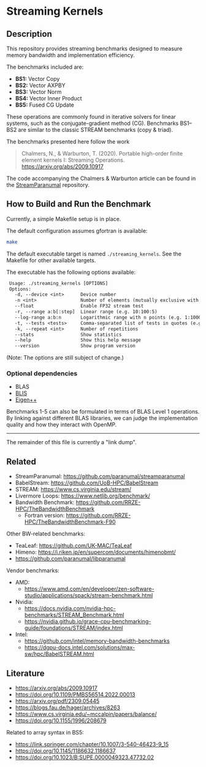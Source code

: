 # Streaming Kernels

## Description

This repository provides streaming benchmarks designed to measure memory bandwidth and implementation efficiency. 

The benchmarks included are:

- **BS1:** Vector Copy
- **BS2:** Vector AXPBY
- **BS3:** Vector Norm
- **BS4:** Vector Inner Product
- **BS5:** Fused CG Update

These operations are commonly found in iterative solvers for linear systems, such as the conjugate-gradient method (CG). Benchmarks BS1–BS2 are similar to the classic STREAM benchmarks (copy & triad). 

The benchmarks presented here follow the work

> Chalmers, N., & Warburton, T. (2020). Portable high-order finite element kernels I: Streaming Operations. https://arxiv.org/abs/2009.10917

The code accompanying the Chalmers & Warburton article can be found in the [StreamParanumal](https://github.com/paranumal/streamparanumal) repository.

## How to Build and Run the Benchmark

Currently, a simple Makefile setup is in place.

The default configuration assumes gfortran is available: 

```sh
make
```

The default executable target is named `./streaming_kernels`. 
See the Makefile for other available targets.

The executable has the following options available:

```txt
 Usage: ./streaming_kernels [OPTIONS]
 Options:
   -d, --device <int>      Device number
   -n <int>                Number of elements (mutually exclusive with --range, --log-range)
   --float                 Enable FP32 stream test
   -r, --range a:b[:step]  Linear range (e.g. 10:100:5)
   --log-range a:b:n       Logarithmic range with n points (e.g. 1:1000:4)
   -t, --tests <tests>     Comma-separated list of tests in quotes (e.g. "BS1,BS3")
   -k, --repeat <int>      Number of repetitions
   --stats                 Show statistics
   --help                  Show this help message
   --version               Show program version
```

(Note: The options are still subject of change.)

### Optional dependencies

- BLAS
- [BLIS](https://github.com/flame/blis)
- [Eigen++](https://eigen.tuxfamily.org/index.php?title=Main_Page)

Benchmarks 1-5 can also be formulated in terms of BLAS Level 1 operations.
By linking against different BLAS libraries, we can judge the implementation quality and
how they interact with OpenMP. 

---

The remainder of this file is currently a "link dump". 

## Related

- StreamParanumal: https://github.com/paranumal/streamparanumal
- BabelStream: https://github.com/UoB-HPC/BabelStream
- STREAM: https://www.cs.virginia.edu/stream/
- Livermore Loops: https://www.netlib.org/benchmark/
- Bandwidth Benchmark: https://github.com/RRZE-HPC/TheBandwidthBenchmark
  * Fortran version: https://github.com/RRZE-HPC/TheBandwidthBenchmark-F90

Other BW-related benchmarks:

- TeaLeaf: https://github.com/UK-MAC/TeaLeaf
- Himeno: https://i.riken.jp/en/supercom/documents/himenobmt/
- https://github.com/paranumal/libparanumal

Vendor benchmarks:

- AMD: 
  * https://www.amd.com/en/developer/zen-software-studio/applications/spack/stream-benchmark.html
- Nvidia:
  * https://docs.nvidia.com/nvidia-hpc-benchmarks/STREAM_Benchmark.html
  * https://nvidia.github.io/grace-cpu-benchmarking-guide/foundations/STREAM/index.html
- Intel:
  * https://github.com/intel/memory-bandwidth-benchmarks
  * https://dgpu-docs.intel.com/solutions/max-sw/hpc/BabelSTREAM.html

## Literature

- https://arxiv.org/abs/2009.10917
- https://doi.org/10.1109/PMBS56514.2022.00013
- https://arxiv.org/pdf/2309.05445
- https://blogs.fau.de/hager/archives/8263
- https://www.cs.virginia.edu/~mccalpin/papers/balance/
- https://doi.org/10.1155/1996/208679

Related to array syntax in BS5:
- https://link.springer.com/chapter/10.1007/3-540-46423-9_15
- https://doi.org/10.1145/1186632.1186637
- https://doi.org/10.1023/B:SUPE.0000049323.47732.02
